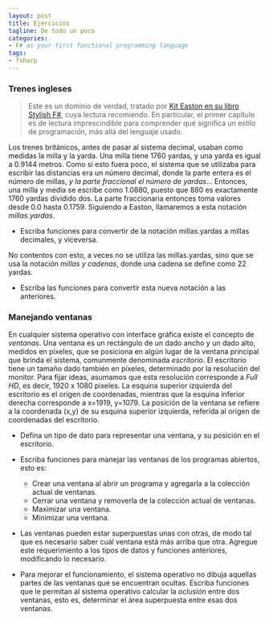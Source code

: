 ```yaml
---
layout: post
title: Ejercicios
tagline: De todo un poco
categories: 
- F# as your first functional programming language
tags:
- fsharp
---
```


### Trenes ingleses

> Este es un dominio de verdad, tratado por [Kit Easton en su libro Stylish F#](https://doi.org/10.1007/978-1-4842-4000-7_2), cuya lectura recomiendo. En particular, el primer capítulo es de lectura imprescindible para comprender qué significa un estilo de programación, más allá
del lenguaje usado.

Los trenes británicos, antes de pasar al sistema decimal, usaban como medidas la milla y la yarda. Una milla tiene 1760 yardas, y una 
yarda es igual a 0.9144 metros. Como si esto fuera poco, el sistema que se utilizaba para escribir las distancias era un número decimal, 
donde la parte entera es el número de millas, _y la parte fraccional el número de yardas_... Entonces, una milla y media se escribe como 
1.0880, puesto que 880 es exactamente 1760 yardas dividido dos. La parte fraccionaria entonces toma valores desde 0.0 hasta 0.1759. Siguiendo
a Easton, llamaremos a esta notación _millas.yardas_.

- Escriba funciones para convertir de la notación millas.yardas a millas decimales, y viceversa.

No contentos con esto, a veces no se utiliza las millas.yardas, sino que se usa la notación _millas y cadenas_, donde una cadena se define
como 22 yardas. 

- Escriba las funciones para convertir esta nueva notación a las anteriores.

### Manejando ventanas

En cualquier sistema operativo con interface gráfica existe el concepto de _ventanas_. Una ventana es un rectángulo de un dado ancho y un 
dado alto, medidos en pixeles, que se posiciona en algún lugar de la ventana principal que brinda el sistema, comunmente denominada _escritorio_. 
El escritorio tiene un tamaño dado también en píxeles, determinado por la resolución del monitor. Para fijar ideas, asumamos que esta 
resolución corresponde a _Full HD_, es decir, 1920 x 1080 pixeles. La esquina superior izquierda del escritorio es el origen de coordenadas,
mientras que la esquina inferior derecha corresponde a x=1919, y=1079.
La posición de la ventana se refiere a la coordenada (x,y) de su esquina superior izquierda, referida al origen de coordenadas del escritorio.

- Defina un tipo de dato para representar una ventana, y su posición en el escritorio.
- Escriba funciones para manejar las ventanas de los programas abiertos, esto es:
  
  - Crear una ventana al abrir un programa y agregarla a la colección actual de ventanas. 
  - Cerrar una ventana y removerla de la colección actual de ventanas.
  - Maximizar una ventana.
  - Minimizar una ventana.

- Las ventanas pueden estar superpuestas unas con otras, de modo tal que es necesario saber cuál ventana está más arriba que otra. Agregue
este requerimiento a los tipos de datos y funciones anteriores, modificando lo necesario.

- Para mejorar el funcionamiento, el sistema operativo no dibuja aquellas partes de las ventanas que se encuentran ocultas. Escriba funciones
  que le permitan al sistema operativo calcular la _oclusión_ entre dos ventanas, esto es, determinar el área superpuesta entre esas dos
  ventanas.
